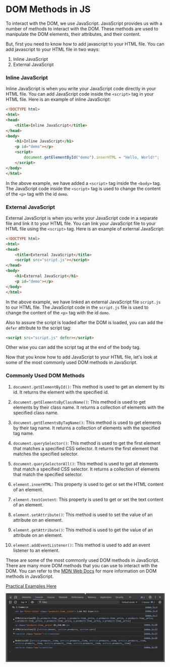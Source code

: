 # DOM Methods in JS

To interact with the DOM, we use JavaScript. JavaScript provides us with a number of methods to interact with the DOM. These methods are used to manipulate the DOM elements, their attributes, and their content.

But, first you need to know how to add javascript to your HTML file. You can add javascript to your HTML file in two ways: 

1. Inline JavaScript
2. External JavaScript

### Inline JavaScript

Inline JavaScript is when you write your JavaScript code directly in your HTML file. You can add JavaScript code inside the `<script>` tag in your HTML file. Here is an example of inline JavaScript:

```html
<!DOCTYPE html>
<html>
<head>
    <title>Inline JavaScript</title>
</head>
<body>
    <h1>Inline JavaScript</h1>
    <p id="demo"></p>
    <script>
        document.getElementById("demo").innerHTML = "Hello, World!";
    </script>
</body>
</html>
```

In the above example, we have added a `<script>` tag inside the `<body>` tag. The JavaScript code inside the `<script>` tag is used to change the content of the `<p>` tag with the id `demo`.

### External JavaScript

External JavaScript is when you write your JavaScript code in a separate file and link it to your HTML file. You can link your JavaScript file to your HTML file using the `<script>` tag. Here is an example of external JavaScript:

```html
<!DOCTYPE html>
<html>
<head>
    <title>External JavaScript</title>
    <script src="script.js"></script>
</head>
<body>
    <h1>External JavaScript</h1>
    <p id="demo"></p>
</body>
</html>
```

In the above example, we have linked an external JavaScript file `script.js` to our HTML file. The JavaScript code in the `script.js` file is used to change the content of the `<p>` tag with the id `demo`.

Also to assure the script is loaded after the DOM is loaded, you can add the `defer` attribute to the script tag:

```html
<script src="script.js" defer></script>
```
Other wise you can add the script tag at the end of the body tag.

Now that you know how to add JavaScript to your HTML file, let's look at some of the most commonly used DOM methods in JavaScript.

### Commonly Used DOM Methods

1. `document.getElementById()`: This method is used to get an element by its id. It returns the element with the specified id.

2. `document.getElementsByClassName()`: This method is used to get elements by their class name. It returns a collection of elements with the specified class name.

3. `document.getElementsByTagName()`: This method is used to get elements by their tag name. It returns a collection of elements with the specified tag name.

4. `document.querySelector()`: This method is used to get the first element that matches a specified CSS selector. It returns the first element that matches the specified selector.

5. `document.querySelectorAll()`: This method is used to get all elements that match a specified CSS selector. It returns a collection of elements that match the specified selector.

6. `element.innerHTML`: This property is used to get or set the HTML content of an element.

7. `element.textContent`: This property is used to get or set the text content of an element.

8. `element.setAttribute()`: This method is used to set the value of an attribute on an element.

9. `element.getAttribute()`: This method is used to get the value of an attribute on an element.

10. `element.addEventListener()`: This method is used to add an event listener to an element.

These are some of the most commonly used DOM methods in JavaScript. There are many more DOM methods that you can use to interact with the DOM. You can refer to the [MDN Web Docs](https://developer.mozilla.org/en-US/docs/Web/API/Document_Object_Model) for more information on DOM methods in JavaScript.

[Practical Examples Here](documents/applied-DOM/js/index.js)

![console.log of examples](image.png)